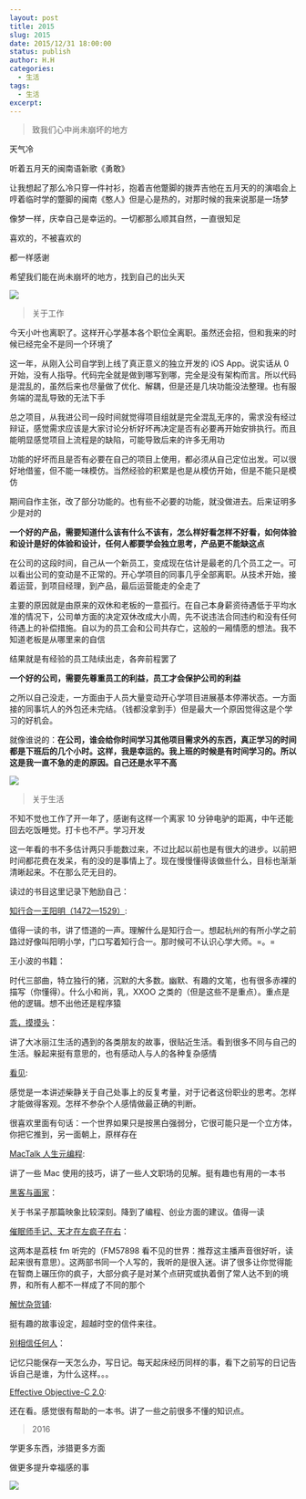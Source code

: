 ```yaml
---
layout: post
title: 2015
slug: 2015
date: 2015/12/31 18:00:00
status: publish
author: H.H
categories:
  - 生活
tags:
  - 生活
excerpt: 
---
```


> 致我们心中尚未崩坏的地方

天气冷

听着五月天的闽南语新歌《勇敢》

让我想起了那么冷只穿一件衬衫，抱着吉他蹩脚的拨弄吉他在五月天的的演唱会上  
哼着临时学的蹩脚的闽南《憨人》但是心是热的，对那时候的我来说那是一场梦

像梦一样，庆幸自己是幸运的。一切都那么顺其自然，一直很知足

喜欢的，不被喜欢的

都一样感谢

希望我们能在尚未崩坏的地方，找到自己的出头天

![](https://linsyorozuya.com/content/images/2015/12/IMG_0188_meitu_1.jpg)

> 关于工作

今天小叶也离职了。这样开心学基本各个职位全离职。虽然还会招，但和我来的时候已经完全不是同一个环境了

这一年，从刚入公司自学到上线了真正意义的独立开发的 iOS App。说实话从 0 开始，没有人指导。代码完全就是做到哪写到哪，完全是没有架构而言。所以代码是混乱的，虽然后来也尽量做了优化、解耦，但是还是几块功能没法整理。也有服务端的混乱导致的无法下手

总之项目，从我进公司一段时间就觉得项目组就是完全混乱无序的，需求没有经过辩证，感觉需求应该是大家讨论分析好坏再决定是否有必要再开始安排执行。而且能明显感觉项目上流程是的缺陷，可能导致后来的许多无用功

功能的好坏而且是否有必要在自己的项目上使用，都必须从自己定位出发。可以很好地借鉴，但不能一味模仿。当然经验的积累是也是从模仿开始，但是不能只是模仿

期间自作主张，改了部分功能的。也有些不必要的功能，就没做进去。后来证明多少是对的

**一个好的产品，需要知道什么该有什么不该有，怎么样好看怎样不好看，如何体验和设计是好的体验和设计，任何人都要学会独立思考，产品更不能缺这点**

在公司的这段时间，自己从一个新员工，变成现在估计是最老的几个员工之一。可以看出公司的变动是不正常的。开心学项目的同事几乎全部离职。从技术开始，接着运营，到项目经理，到产品，最后运营能走的全走了

主要的原因就是由原来的双休和老板的一意孤行。在自己本身薪资待遇低于平均水准的情况下，公司单方面的决定双休改成大小周，先不说违法合同违约和没有任何待遇上的补偿措施。自以为的员工会和公司共存亡，这般的一厢情愿的想法。我不知道老板是从哪里来的自信

结果就是有经验的员工陆续出走，各奔前程罢了

**一个好的公司，需要先尊重员工的利益，员工才会保护公司的利益**

之所以自己没走，一方面由于人员大量变动开心学项目进展基本停滞状态。一方面接的同事坑人的外包还未完结。（钱都没拿到手）但是最大一个原因觉得这是个学习的好机会。

就像谁说的：**在公司，谁会给你时间学习其他项目需求外的东西，真正学习的时间都是下班后的几个小时。这样，我是幸运的。我上班的时候是有时间学习的。所以这是我一直不急的走的原因。自己还是水平不高**

![](https://linsyorozuya.com/content/images/2015/12/B1D3A0C7-4E7D-4CE0-8CD0-EA2B9580123C_meitu_2.jpg)

> 关于生活

不知不觉也工作了开一年了，感谢有这样一个离家 10 分钟电驴的距离，中午还能回去吃饭睡觉。打卡也不严。学习开发

这一年看的书不多估计两只手能数过来，不过比起以前也是有很大的进步。以前把时间都花费在发呆，有的没的是事情上了。现在慢慢懂得该做些什么，目标也渐渐清晰起来。不在那么茫无目的。

读过的书目这里记录下勉励自己：

[知行合一王阳明（1472—1529）](http://book.douban.com/subject/25911978/):

值得一读的书，讲了悟道的一声。理解什么是知行合一。想起杭州的有所小学之前路过好像叫阳明小学，门口写着知行合一。那时候可不认识心学大师。=。=

王小波的书籍：

时代三部曲，特立独行的猪，沉默的大多数。幽默、有趣的文笔，也有很多赤裸的描写（你懂得）。什么小和尚，乳，XXOO 之类的（但是这些不是重点）。重点是他的逻辑。想不出他还是程序猿

[乖，摸摸头](http://book.douban.com/subject/25984204/)：

讲了大冰丽江生活的遇到的各类朋友的故事，很贴近生活。看到很多不同与自己的生活。躲起来挺有意思的，也有感动人与人的各种复杂感情

[看见](http://book.douban.com/subject/20427187/):

感觉是一本讲述柴静关于自己处事上的反复考量，对于记者这份职业的思考。怎样才能做得客观。怎样不参杂个人感情做最正确的判断。

很喜欢里面有句话：一个世界如果只是按黑白强弱分，它很可能只是一个立方体，你把它推到，另一面朝上，原样存在

[MacTalk 人生元编程](http://book.douban.com/subject/25826578/):

讲了一些 Mac 使用的技巧，讲了一些人文职场的见解。挺有趣也有用的一本书

[黑客与画家](http://book.douban.com/subject/25724948/)：

关于书呆子那篇映象比较深刻。降到了编程、创业方面的建议。值得一读

[催眠师手记、天才在左疯子在右](http://book.douban.com/subject/4242172/)：

这两本是荔枝 fm 听完的（FM57898 看不见的世界：推荐这主播声音很好听，读起来很有意思）。这两部书同一个人写的，我听的是很入迷。讲了很多让你觉得能在智商上碾压你的疯子，大部分疯子是对某个点研究或执着倒了常人达不到的境界，和所有人都不一样成了不同的那个

[解忧杂货铺](http://book.douban.com/subject/25862578/):

挺有趣的故事设定，超越时空的信件来往。

[别相信任何人](http://book.douban.com/subject/6832303/)：

记忆只能保存一天怎么办，写日记。每天起床经历同样的事，看下之前写的日记告诉自己是谁，为什么这样。。。

[Effective Objective-C 2.0](http://book.douban.com/subject/25829244/):

还在看。感觉很有帮助的一本书。讲了一些之前很多不懂的知识点。

> 2016

学更多东西，涉猎更多方面

做更多提升幸福感的事

![](https://linsyorozuya.com/content/images/2016/01/IMG_0278_meitu_2.jpg)

